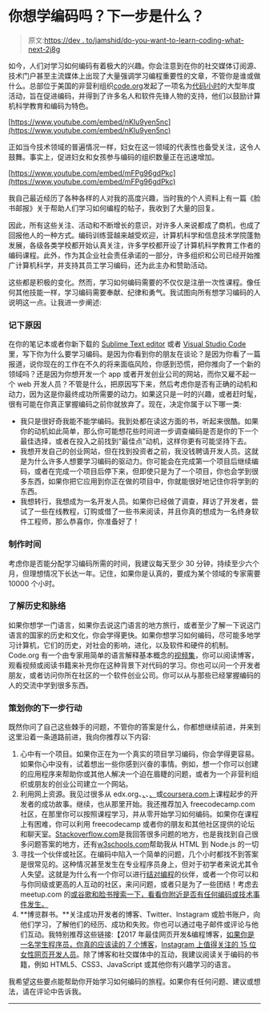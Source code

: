 # 你想学编码吗？下一步是什么？

> 原文:[https://dev . to/jamshid/do-you-want-to-learn-coding-what-next-2j8g](https://dev.to/jamshid/do-you-want-to-learn-coding-whats-next-2j8g)

如今，人们对学习如何编码有着极大的兴趣。你会注意到在你的社交媒体订阅源、技术门户甚至主流媒体上出现了大量强调学习编程重要性的文章，不管你是谁或做什么。总部位于美国的非营利组织[code.org](https://code.org/)发起了一项名为[代码小时](https://hourofcode.com/)的大型年度活动，旨在促进编码，并得到了许多名人和软件先锋人物的支持，他们以鼓励计算机科学教育和编码为特色。

[https://www.youtube.com/embed/nKIu9yen5nc](https://www.youtube.com/embed/nKIu9yen5nc)

正如当今技术领域的普遍情况一样，妇女在这一领域的代表性也备受关注，这令人鼓舞。事实上，促进妇女和女孩参与编码的组织数量正在迅速增加。

[https://www.youtube.com/embed/mFPg96gdPkc](https://www.youtube.com/embed/mFPg96gdPkc)

我自己最近经历了各种各样的人对我的高度兴趣，当时我的个人资料上有一篇《脸书邮报》关于帮助人们学习如何编程的帖子，我收到了大量的回复。

因此，所有这些关注、活动和不断增长的意识，对许多人来说都成了商机，也成了回报他人的一种方式。编码训练营越来越受欢迎，计算机科学和信息技术学院蓬勃发展，各级各类学校都开始认真关注，许多学校都开设了计算机科学教育工作者的编码课程。此外，作为其企业社会责任承诺的一部分，许多组织和公司已经开始推广计算机科学，并支持其员工学习编码，还为此主办和赞助活动。

这些都是积极的变化。然而，学习如何编码需要的不仅仅是注册一次性课程。像任何其他技能一样，学习编码需要奉献、纪律和勇气。我试图向所有想学习编码的人说明这一点。让我进一步阐述:

### 记下原因

在你的笔记本或者你新下载的 [Sublime Text editor](https://www.sublimetext.com/) 或者 [Visual Studio Code](https://code.visualstudio.com/) 里，写下你为什么要学习编码。是因为你看到你的朋友在谈论？是因为你看了一篇报道，说你现在的工作在不久的将来面临风险，你感到恐慌，把你推向了一个新的领域吗？还是因为你想开发一个 app 或者开发创业公司的网站，而你又雇不起一个 web 开发人员？不管是什么，把原因写下来，然后考虑你是否有正确的动机和动力，因为这是你最终成功所需要的动力。如果这只是一时的兴趣，或者赶时髦，很有可能在你真正掌握编码之前你就放弃了。现在，决定你属于以下哪一类:

*   我只是很好奇我能不能学编码。我到处都在读这方面的书，听起来很酷。如果你的动机如此简单，那么你可能想花些时间进一步调查编码是否是你的下一个最佳选择，或者在投入之前找到“最佳点”动机，这样你更有可能坚持下去。
*   我想开发自己的创业网站，但在找到投资者之前，我没钱聘请开发人员。这就是为什么许多人想要学习编码的驱动力。你可能会在完成第一个项目后继续编码，或者在完成一个项目后停下来，但即使只是为了一个项目，你也会学到很多东西，如果你把它应用到你正在做的项目中，你就能很好地记住你将学到的东西。
*   我想转行，我想成为一名开发人员。如果你已经做了调查，拜访了开发者，尝试了一些在线教程，订购或借了一些书来阅读，并且你真的想成为一名终身软件工程师，那么恭喜你，你准备好了！

### 制作时间

考虑你是否能分配学习编码所需的时间，我建议每天至少 30 分钟，持续至少六个月，但理想情况下长达一年。记住，如果你是认真的，要成为某个领域的专家需要 10000 个小时。

### 了解历史和脉络

如果你想学一门语言，如果你去说这门语言的地方旅行，或者至少了解一下说这门语言的国家的历史和文化，你会学得更快。如果你想学习如何编码，尽可能多地学习计算机，它们的历史，对社会的影响，进化，以及软件和硬件的机制。Code.org 有一个由专家用简单的语言解释基本概念的[视频集](https://code.org/educate/resources/videos)，你可以阅读博客，观看视频或阅读书籍来补充你在这种背景下对代码的学习。你也可以问一个开发者朋友，或者访问你所在社区的一个软件创业公司。你可以从与那些已经掌握编码的人的交流中学到很多东西。

### 策划你的下一步行动

既然你问了自己这些棘手的问题，不管你的答案是什么，你都想继续前进，并来到这里沿着一条道路前进，我向你推荐以下内容:

1.  心中有一个项目。如果你正在为一个真实的项目学习编码，你会学得更容易。如果你心中没有，试着想出一些你感到兴奋的事情。例如，想一个你可以创建的应用程序来帮助你或其他人解决一个迫在眉睫的问题，或者为一个非营利组织或朋友的创业公司建立一个网站。
2.  利用网上资源。我见过很多从 edx.org、[、](http://codecademy.com/)、[、](http://freecodecamp.com/)或[coursera.com](http://coursera.com/)上课程起步的开发者的成功故事。继续，也从那里开始。我还推荐加入 freecodecamp.com 社区，在那里你可以按照课程学习，并从零开始学习如何编码。如果你在课程上有困难，你可以利用 freecodecamp 或者你的朋友和其他社区提供的论坛和聊天室。[Stackoverflow.com](http://stackoverflow.com/)是我回答很多问题的地方，也是我找到自己很多问题答案的地方，还有[w3schools.com](http://freecodecamp.com/)帮助我从 HTML 到 Node.js 的一切
3.  寻找一个伙伴或社区。在编码中陷入一个简单的问题，几个小时都找不到答案是很常见的。这种情况甚至发生在专业程序员身上，但对于初学者来说尤其令人失望。这就是为什么有一个你可以进行[结对编程](https://en.wikipedia.org/wiki/Pair_programming)的伙伴，或者一个你可以和与你同级或更高的人互动的社区，来问问题，或者只是为了一些团结！考虑去 meetup.com 的[或谷歌和脸书搜索一下，看看你附近是否有任何编码或技术事件发生。](https://www.meetup.com/)
4.  **博览群书。**关注成功开发者的博客、Twitter、Instagram 或脸书账户，向他们学习，了解他们的经历、成功和失败。你也可以通过电子邮件或评论与他们互动。我特别推荐这些链接:【2017 年最佳网页开发&编程博客，[如果你是一名学生程序员，你真的应该读的 7 个博客](http://www.makeuseof.com/tag/7-blogs-really-read-student-programmer/)，[Instagram 上值得关注的 15 位女性网页开发人员](https://blog.vanila.io/15-female-web-developers-to-follow-on-instagram-15d7927824e5)。除了博客和社交媒体中的互动，我建议阅读关于编码的书籍，例如 HTML5、CSS3、JavaScript 或其他你有兴趣学习的语言。

我希望这些要点能帮助你开始学习如何编码的旅程。如果你有任何问题、建议或想法，请在评论中告诉我。

* * *